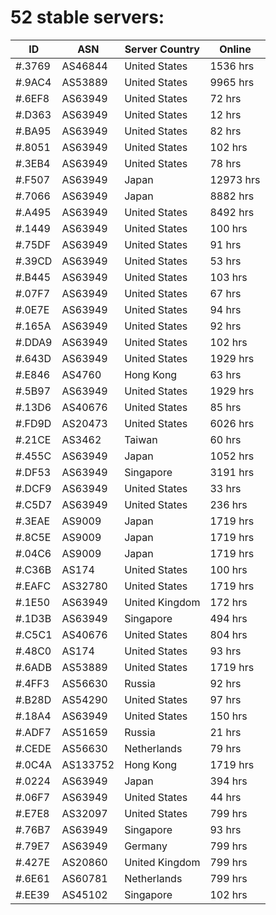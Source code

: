 # 52 stable servers:

| ID | ASN | Server Country | Online |
| ------ | ------ | ------ | ------ |
| #.3769 | AS46844 | United States | 1536 hrs |
| #.9AC4 | AS53889 | United States | 9965 hrs |
| #.6EF8 | AS63949 | United States | 72 hrs |
| #.D363 | AS63949 | United States | 12 hrs |
| #.BA95 | AS63949 | United States | 82 hrs |
| #.8051 | AS63949 | United States | 102 hrs |
| #.3EB4 | AS63949 | United States | 78 hrs |
| #.F507 | AS63949 | Japan | 12973 hrs |
| #.7066 | AS63949 | Japan | 8882 hrs |
| #.A495 | AS63949 | United States | 8492 hrs |
| #.1449 | AS63949 | United States | 100 hrs |
| #.75DF | AS63949 | United States | 91 hrs |
| #.39CD | AS63949 | United States | 53 hrs |
| #.B445 | AS63949 | United States | 103 hrs |
| #.07F7 | AS63949 | United States | 67 hrs |
| #.0E7E | AS63949 | United States | 94 hrs |
| #.165A | AS63949 | United States | 92 hrs |
| #.DDA9 | AS63949 | United States | 102 hrs |
| #.643D | AS63949 | United States | 1929 hrs |
| #.E846 | AS4760 | Hong Kong | 63 hrs |
| #.5B97 | AS63949 | United States | 1929 hrs |
| #.13D6 | AS40676 | United States | 85 hrs |
| #.FD9D | AS20473 | United States | 6026 hrs |
| #.21CE | AS3462 | Taiwan | 60 hrs |
| #.455C | AS63949 | Japan | 1052 hrs |
| #.DF53 | AS63949 | Singapore | 3191 hrs |
| #.DCF9 | AS63949 | United States | 33 hrs |
| #.C5D7 | AS63949 | United States | 236 hrs |
| #.3EAE | AS9009 | Japan | 1719 hrs |
| #.8C5E | AS9009 | Japan | 1719 hrs |
| #.04C6 | AS9009 | Japan | 1719 hrs |
| #.C36B | AS174 | United States | 100 hrs |
| #.EAFC | AS32780 | United States | 1719 hrs |
| #.1E50 | AS63949 | United Kingdom | 172 hrs |
| #.1D3B | AS63949 | Singapore | 494 hrs |
| #.C5C1 | AS40676 | United States | 804 hrs |
| #.48C0 | AS174 | United States | 93 hrs |
| #.6ADB | AS53889 | United States | 1719 hrs |
| #.4FF3 | AS56630 | Russia | 92 hrs |
| #.B28D | AS54290 | United States | 97 hrs |
| #.18A4 | AS63949 | United States | 150 hrs |
| #.ADF7 | AS51659 | Russia | 21 hrs |
| #.CEDE | AS56630 | Netherlands | 79 hrs |
| #.0C4A | AS133752 | Hong Kong | 1719 hrs |
| #.0224 | AS63949 | Japan | 394 hrs |
| #.06F7 | AS63949 | United States | 44 hrs |
| #.E7E8 | AS32097 | United States | 799 hrs |
| #.76B7 | AS63949 | Singapore | 93 hrs |
| #.79E7 | AS63949 | Germany | 799 hrs |
| #.427E | AS20860 | United Kingdom | 799 hrs |
| #.6E61 | AS60781 | Netherlands | 799 hrs |
| #.EE39 | AS45102 | Singapore | 102 hrs |

